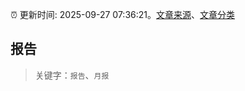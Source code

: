 :alarm_clock: 更新时间: 2025-09-27 07:36:21。[文章来源](/README.md)、[文章分类](/TAGS.md)

## 报告


> 关键字：`报告`、`月报`



